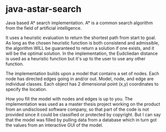 # java-astar-search
Java based A* search implementation. A* is a common search algorithm from the field of artificial intelligence. 

It uses a heuristic evaluation to return the shortest path from start to goal. As long as the chosen heuristic function is both consistend and admissible, the algorithm WILL be guaranteed to return a solution if one exists, and it will be the optimal solution. In the implementation, the Eudcliedan distance is used as a heuristic function but it's up to the user to use any other function.

The implementation builds upon a model that contains a set of nodes. Each node has directed edges going in and/or out. Model, node, and edge are individual classes. Each object has 2 dimensional point (x,y) coordinates to specify the location.

How you fill the model with nodes and edges is up to you. The implementation was used as a master thesis project working on the product from an undisclosed software company, so that part of the code is not provided since it could be classified or protected by copyright. But I can say that the model was filled by pulling data from a database which in turn got the values from an interactive GUI of the model.  
